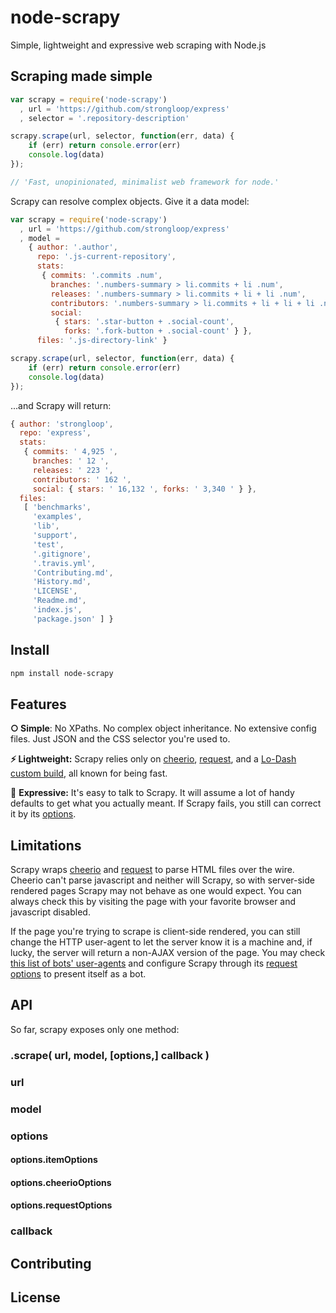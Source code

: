 node-scrapy
===========

Simple, lightweight and expressive web scraping with Node.js

## Scraping made simple

```js
var scrapy = require('node-scrapy')
  , url = 'https://github.com/strongloop/express'
  , selector = '.repository-description'

scrapy.scrape(url, selector, function(err, data) {
    if (err) return console.error(err)
    console.log(data)
});

// 'Fast, unopinionated, minimalist web framework for node.'
```

Scrapy can resolve complex objects. Give it a data model:

```js
var scrapy = require('node-scrapy')
  , url = 'https://github.com/strongloop/express'
  , model =
    { author: '.author',
      repo: '.js-current-repository',
      stats:
       { commits: '.commits .num',
         branches: '.numbers-summary > li.commits + li .num',
         releases: '.numbers-summary > li.commits + li + li .num',
         contributors: '.numbers-summary > li.commits + li + li + li .num',
         social:
          { stars: '.star-button + .social-count',
            forks: '.fork-button + .social-count' } },
      files: '.js-directory-link' }

scrapy.scrape(url, selector, function(err, data) {
    if (err) return console.error(err)
    console.log(data)
});
```

...and Scrapy will return:

```js
{ author: 'strongloop',
  repo: 'express',
  stats:
   { commits: ' 4,925 ',
     branches: ' 12 ',
     releases: ' 223 ',
     contributors: ' 162 ',
     social: { stars: ' 16,132 ', forks: ' 3,340 ' } },
  files:
   [ 'benchmarks',
     'examples',
     'lib',
     'support',
     'test',
     '.gitignore',
     '.travis.yml',
     'Contributing.md',
     'History.md',
     'LICENSE',
     'Readme.md',
     'index.js',
     'package.json' ] }
```

## Install

```bash
npm install node-scrapy
```

## Features
__○ Simple__: No XPaths. No complex object inheritance. No extensive config files. Just JSON and the CSS selector you're used to.

__⚡ Lightweight:__ Scrapy relies only on [cheerio](https://www.npmjs.org/package/cheerio), [request](https://www.npmjs.org/package/request), and a [Lo-Dash custom build](https://lodash.com/custom-builds), all known for being fast.

📢 __Expressive:__ It's easy to talk to Scrapy. It will assume a lot of handy defaults to get what you actually meant. If Scrapy fails, you still can correct it by its [options](#optionsitemoptions).


## Limitations

Scrapy wraps [cheerio](https://www.npmjs.org/package/cheerio) and [request](https://www.npmjs.org/package/request) to parse HTML files over the wire. Cheerio can't parse javascript and neither will Scrapy, so with server-side rendered pages Scrapy may not behave as one would expect. You can always check this by visiting the page with your favorite browser and javascript disabled.

If the page you're trying to scrape is client-side rendered, you can still change the HTTP user-agent to let the server know it is a machine and, if lucky, the server will return a non-AJAX version of the page. You may check [this list of bots' user-agents](http://user-agent-string.info/list-of-ua/bots) and configure Scrapy through its [request options](#optionsrequestoptions) to present itself as a bot.

## API

So far, scrapy exposes only one method:

### .scrape( url, model, [options,] callback )

### url

### model

### options

#### options.itemOptions

#### options.cheerioOptions

#### options.requestOptions

### callback

## Contributing

## License

